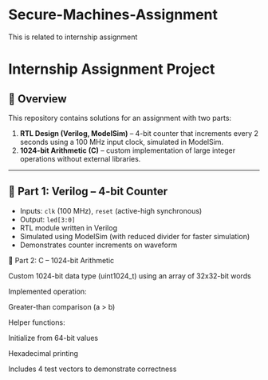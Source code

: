 # Secure-Machines-Assignment
This is related  to internship assignment

# Internship Assignment Project

## 📌 Overview
This repository contains solutions for an assignment with two parts:
1. **RTL Design (Verilog, ModelSim)** – 4-bit counter that increments every 2 seconds using a 100 MHz input clock, simulated in ModelSim.
2. **1024-bit Arithmetic (C)** – custom implementation of large integer operations without external libraries.

---

## 🔧 Part 1: Verilog – 4-bit Counter
- Inputs: `clk` (100 MHz), `reset` (active-high synchronous)
- Output: `led[3:0]`
- RTL module written in Verilog
- Simulated using ModelSim (with reduced divider for faster simulation)
- Demonstrates counter increments on waveform

🔧 Part 2: C – 1024-bit Arithmetic

Custom 1024-bit data type (uint1024_t) using an array of 32x32-bit words

Implemented operation:

Greater-than comparison (a > b)

Helper functions:

Initialize from 64-bit values

Hexadecimal printing

Includes 4 test vectors to demonstrate correctness
